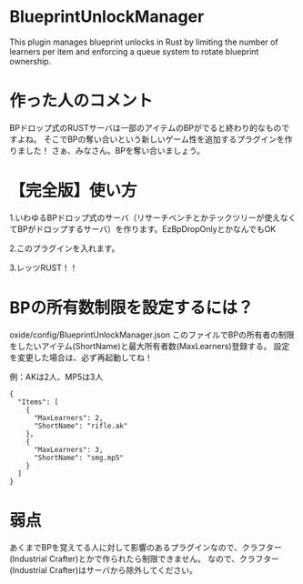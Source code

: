 # BlueprintUnlockManager
This plugin manages blueprint unlocks in Rust by limiting the number of learners per item and enforcing a queue system to rotate blueprint ownership.

# 作った人のコメント
BPドロップ式のRUSTサーバは一部のアイテムのBPがでると終わり的なものですよね。
そこでBPの奪い合いという新しいゲーム性を追加するプラグインを作りました！
さぁ、みなさん。BPを奪い合いましょう。

# 【完全版】使い方
1.いわゆるBPドロップ式のサーバ（リサーチベンチとかテックツリーが使えなくてBPがドロップするサーバ）を作ります。EzBpDropOnlyとかなんでもOK

2.このプラグインを入れます。

3.レッツRUST！！

# BPの所有数制限を設定するには？
oxide/config/BlueprintUnlockManager.json
このファイルでBPの所有者の制限をしたいアイテム(ShortName)と最大所有者数(MaxLearners)登録する。
設定を変更した場合は、必ず再起動してね！

例：AKは2人、MP5は3人
```
{
  "Items": [
    {
      "MaxLearners": 2,
      "ShortName": "rifle.ak"
    },
    {
      "MaxLearners": 3,
      "ShortName": "smg.mp5"
    }
  ]
}
```


# 弱点
あくまでBPを覚えてる人に対して影響のあるプラグインなので、クラフター(Industrial Crafter)とかで作られたら制限できません。
なので、クラフター(Industrial Crafter)はサーバから除外してください。
